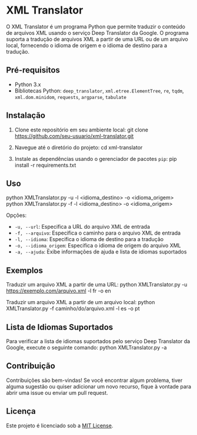 # XML Translator
O XML Translator é um programa Python que permite traduzir o conteúdo de arquivos XML usando o serviço Deep Translator da Google. O programa suporta a tradução de arquivos XML a partir de uma URL ou de um arquivo local, fornecendo o idioma de origem e o idioma de destino para a tradução.

## Pré-requisitos
- Python 3.x
- Bibliotecas Python: `deep_translator`, `xml.etree.ElementTree`, `re`, `tqdm`, `xml.dom.minidom`, `requests`, `argparse`, `tabulate`

## Instalação
1. Clone este repositório em seu ambiente local:
git clone https://github.com/seu-usuario/xml-translator.git

2. Navegue até o diretório do projeto:
cd xml-translator

3. Instale as dependências usando o gerenciador de pacotes `pip`:
pip install -r requirements.txt

## Uso
python XMLTranslator.py -u <url> -l <idioma_destino> -o <idioma_origem>
python XMLTranslator.py -f <arquivo> -l <idioma_destino> -o <idioma_origem>

Opções:
- `-u, --url`: Especifica a URL do arquivo XML de entrada
- `-f, --arquivo`: Especifica o caminho para o arquivo XML de entrada
- `-l, --idioma`: Especifica o idioma de destino para a tradução
- `-o, --idioma_origem`: Especifica o idioma de origem do arquivo XML
- `-a, --ajuda`: Exibe informações de ajuda e lista de idiomas suportados

## Exemplos
Traduzir um arquivo XML a partir de uma URL:
python XMLTranslator.py -u https://exemplo.com/arquivo.xml -l fr -o en

Traduzir um arquivo XML a partir de um arquivo local:
python XMLTranslator.py -f caminho/do/arquivo.xml -l es -o pt

## Lista de Idiomas Suportados
Para verificar a lista de idiomas suportados pelo serviço Deep Translator da Google, execute o seguinte comando:
python XMLTranslator.py -a

## Contribuição
Contribuições são bem-vindas! Se você encontrar algum problema, tiver alguma sugestão ou quiser adicionar um novo recurso, fique à vontade para abrir uma issue ou enviar um pull request.

## Licença
Este projeto é licenciado sob a [MIT License](LICENSE).

